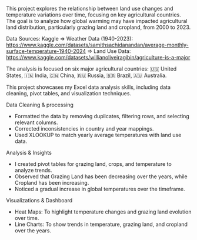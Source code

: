 
This project explores the relationship between land use changes and temperature variations over time, focusing on key agricultural countries. The goal is to analyze how global warming may have impacted agricultural land distribution, particularly grazing land and cropland, from 2000 to 2023.

Data Sources: Kaggle
=> Weather Data (1940-2023): https://www.kaggle.com/datasets/samithsachidanandan/average-monthly-surface-temperature-1940-2024
=> Land Use Data: https://www.kaggle.com/datasets/willianoliveiragibin/agriculture-is-a-major

The analysis is focused on six major agricultural countries:
🇺🇸 United States, 🇮🇳 India, 🇨🇳 China, 🇷🇺 Russia, 🇧🇷 Brazil, 🇦🇺 Australia.

This project showcases my Excel data analysis skills, including data cleaning, pivot tables, and visualization techniques.

Data Cleaning & processing
- Formatted the data by removing duplicates, filtering rows, and selecting relevant columns.
- Corrected inconsistencies in country and year mappings.
- Used XLOOKUP to match yearly average temperatures with land use data.

Analysis & Insights
- I created pivot tables for grazing land, crops, and temperature to analyze trends.
- Observed that Grazing Land has been decreasing over the years, while Cropland has been increasing.
- Noticed a gradual increase in global temperatures over the timeframe.

Visualizations & Dashboard
- Heat Maps: To highlight temperature changes and grazing land evolution over time.
- Line Charts: To show trends in temperature, grazing land, and cropland over the years.


